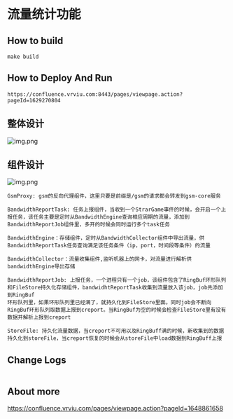 # 流量统计功能
## How to build
```
make build
```
## How to Deploy And Run 
```
https://confluence.vrviu.com:8443/pages/viewpage.action?pageId=1629270804 
```
## 整体设计
![img.png](images/architecture.png)
## 组件设计
![img.png](images/design.png)
```azure
GsmProxy: gsm的反向代理组件，这里只要是前缀是/gsm的请求都会转发到gsm-core服务
```
```azure
BandwidthReportTask: 任务上报组件，当收到一个StrarGame事件的时候，会开启一个上报任务，该任务主要是定时从BandwidthEngine查询相应周期的流量，添加到
BandwidthReportJob组件里，多开的时候会同时运行多个task任务
```
```azure
BandwidthEngine：存储组件，定时从BandwidthCollector组件中导出流量，供BandwidthReportTask任务查询满足该任务条件（ip，port，时间段等条件）的流量
```
```azure
BandwidthCollector：流量收集组件,监听机器上的网卡，对流量进行解析供bandwidthEngine导出存储
```
```azure
BandwidthReportJob: 上报任务，一个进程只有一个job，该组件包含了RingBuf环形队列和FileStore持久化存储组件，bandwidhtReportTask收集到流量放入该job，job先添加到RingBuf
环形队列里，如果环形队列里已经满了，就持久化到FileStore里面。同时job会不断向RingBuf环形队列取数据上报到creport。当RingBuf为空的时候会检查FileStore里有没有数据并解析上报到creport
```
```azure
StoreFile: 持久化流量数据，当creport不可用以及RingBuff满的时候，新收集到的数据持久化到storeFile，当creport恢复的时候会从storeFile中load数据到RingBuff上报
```

 
## Change Logs
```

```

## About more
https://confluence.vrviu.com/pages/viewpage.action?pageId=1648861658